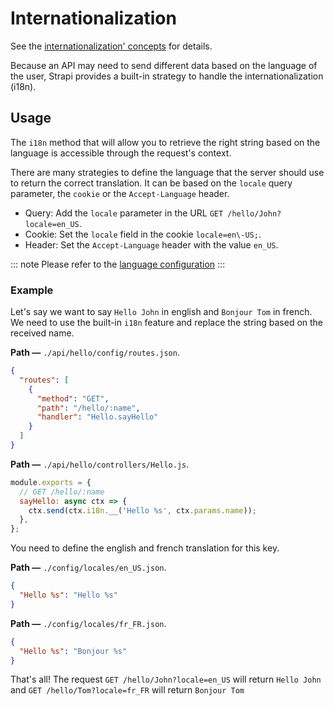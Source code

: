 # Internationalization

See the [internationalization' concepts](../concepts/concepts.md#internationalization-and-localization) for details.

Because an API may need to send different data based on the language of the user, Strapi provides a built-in strategy to handle the internationalization (i18n).

## Usage

The `i18n` method that will allow you to retrieve the right string based on the language is accessible through the request's context.

There are many strategies to define the language that the server should use to return the correct translation. It can be based on the `locale` query parameter, the `cookie` or the `Accept-Language` header.

- Query: Add the `locale` parameter in the URL `GET /hello/John?locale=en_US`.
- Cookie: Set the `locale` field in the cookie `locale=en\-US;`.
- Header: Set the `Accept-Language` header with the value `en_US`.

::: note
Please refer to the [language configuration](../configurations/configurations.md#language)
:::

### Example

Let's say we want to say `Hello John` in english and `Bonjour Tom` in french. We need to use the built-in `i18n` feature and replace the string based on the received name.

**Path —** `./api/hello/config/routes.json`.

```json
{
  "routes": [
    {
      "method": "GET",
      "path": "/hello/:name",
      "handler": "Hello.sayHello"
    }
  ]
}
```

**Path —** `./api/hello/controllers/Hello.js`.

```js
module.exports = {
  // GET /hello/:name
  sayHello: async ctx => {
    ctx.send(ctx.i18n.__('Hello %s', ctx.params.name));
  },
};
```

You need to define the english and french translation for this key.

**Path —** `./config/locales/en_US.json`.

```json
{
  "Hello %s": "Hello %s"
}
```

**Path —** `./config/locales/fr_FR.json`.

```json
{
  "Hello %s": "Bonjour %s"
}
```

That's all! The request `GET /hello/John?locale=en_US` will return `Hello John` and `GET /hello/Tom?locale=fr_FR` will return `Bonjour Tom`
